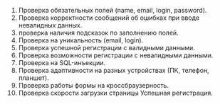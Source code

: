 1. Проверка обязательных полей (name, email, login, password).
2. Проверка корректности сообщений об ошибках при вводе невалидных данных.
3. проверка наличия подсказок по заполнению полей.
4. Проверка на уникальность (email, login).
5. Проверка успешной регистрации с валидными данными.
6. Проверка возможности регистрации с невалидными данными.
7. Проверка на SQL-инъекции.
7. Проверка адаптивности на разных устройствах (ПК, телефон, планшет).
8. Проверка работы формы на кроссбраузерность.
9. Проверка скорости загрузки страницы Успешная регистрация. 